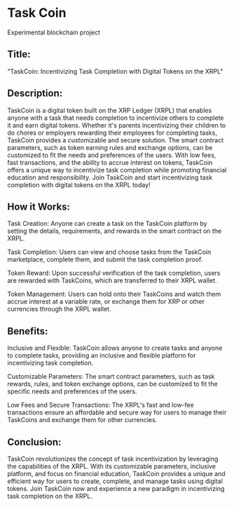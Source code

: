 # Task Coin
Experimental blockchain project

## Title: 

"TaskCoin: Incentivizing Task Completion with Digital Tokens on the XRPL"

## Description: 

TaskCoin is a digital token built on the XRP Ledger (XRPL) that enables anyone with a task that needs completion to incentivize others to complete it and earn digital tokens. Whether it's parents incentivizing their children to do chores or employers rewarding their employees for completing tasks, TaskCoin provides a customizable and secure solution. The smart contract parameters, such as token earning rules and exchange options, can be customized to fit the needs and preferences of the users. With low fees, fast transactions, and the ability to accrue interest on tokens, TaskCoin offers a unique way to incentivize task completion while promoting financial education and responsibility. Join TaskCoin and start incentivizing task completion with digital tokens on the XRPL today!

## How it Works:

Task Creation: Anyone can create a task on the TaskCoin platform by setting the details, requirements, and rewards in the smart contract on the XRPL.

Task Completion: Users can view and choose tasks from the TaskCoin marketplace, complete them, and submit the task completion proof.

Token Reward: Upon successful verification of the task completion, users are rewarded with TaskCoins, which are transferred to their XRPL wallet.

Token Management: Users can hold onto their TaskCoins and watch them accrue interest at a variable rate, or exchange them for XRP or other currencies through the XRPL wallet.

## Benefits:

Inclusive and Flexible: TaskCoin allows anyone to create tasks and anyone to complete tasks, providing an inclusive and flexible platform for incentivizing task completion.

Customizable Parameters: The smart contract parameters, such as task rewards, rules, and token exchange options, can be customized to fit the specific needs and preferences of the users.

Low Fees and Secure Transactions: The XRPL's fast and low-fee transactions ensure an affordable and secure way for users to manage their TaskCoins and exchange them for other currencies.

## Conclusion:

TaskCoin revolutionizes the concept of task incentivization by leveraging the capabilities of the XRPL. With its customizable parameters, inclusive platform, and focus on financial education, TaskCoin provides a unique and efficient way for users to create, complete, and manage tasks using digital tokens. Join TaskCoin now and experience a new paradigm in incentivizing task completion on the XRPL.
